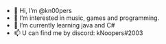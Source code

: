 - 👋 Hi, I’m @kn00pers
- 👀 I’m interested in music, games and programming.
- 🌱 I’m currently learning java and C#
- 📫 U can find me by discord: kNoopers#2003

